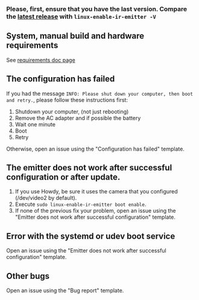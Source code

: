 ### Please, first, ensure that you have the last version. Compare the [latest release](https://github.com/EmixamPP/linux-enable-ir-emitter/releases/latest) with `linux-enable-ir-emitter -V`

## System, manual build and hardware requirements
See [requirements doc page](docs/requirements.md)

## The configuration has failed 
If you had the message `INFO: Please shut down your computer, then boot and retry.`, please follow these instructions first:
1. Shutdown your computer, (not just rebooting)
2. Remove the AC adapter and if possible the battery
3. Wait one minute
4. Boot
5. Retry

Otherwise, open an issue using the "Configuration has failed" template.

## The emitter does not work after successful configuration or after update.
1. If you use Howdy, be sure it uses the camera that you configured (/dev/video2 by default).
2. Execute `sudo linux-enable-ir-emitter boot enable`.
3. If none of the previous fix your problem, open an issue using the "Emitter does not work after successful configuration" template.

## Error with the systemd or udev boot service
Open an issue using the "Emitter does not work after successful configuration" template.

## Other bugs
Open an issue using the "Bug report" template.
